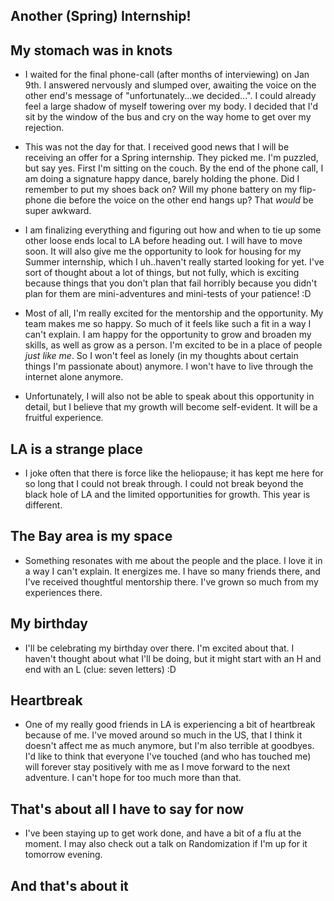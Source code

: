 ## Another (Spring) Internship!

## My stomach was in knots

- I waited for the final phone-call (after months of interviewing) on Jan 9th. I answered nervously and 
  slumped over, awaiting the voice on the other end's message of "unfortunately...we decided...".
  I could already feel a large shadow of myself towering over my body. I decided that I'd sit by the window of the bus
  and cry on the way home to get over my rejection.
  
- This was not the day for that. I received good news that I will be receiving an offer for a Spring internship.
  They picked me. I'm puzzled, but say yes. First I'm sitting on the couch. By the end of the phone call, I am doing
  a signature happy dance, barely holding the phone. Did I remember to put my shoes back on? Will my phone battery on
  my flip-phone die before the voice on the other end hangs up? That *would* be super awkward.
  
- I am finalizing everything and figuring out how and when to tie up some other loose ends local to LA before
  heading out. I will have to move soon. It will also give me the opportunity to look for housing for my Summer
  internship, which I uh..haven't really started looking for yet. I've sort of thought about a lot of things,
  but not fully, which is exciting because things that you don't plan that fail horribly because you didn't plan
  for them are mini-adventures and mini-tests of your patience! :D
  
- Most of all, I'm really excited for the mentorship and the opportunity. My team makes me so happy. So much 
  of it feels like such a fit in a way I can't explain. I am happy for the opportunity to grow and broaden
  my skills, as well as grow as a person. I'm excited to be in a place of people *just like me*. So I won't 
  feel as lonely (in my thoughts about certain things I'm passionate about) anymore. I won't have to live through
  the internet alone anymore.
  
- Unfortunately, I will also not be able to speak about this opportunity in detail, but I believe that my growth will
  become self-evident. It will be a fruitful experience. 
  
## LA is a strange place

- I joke often that there is force like the heliopause; it has kept me here for so long that I could not break
  through. I could not break beyond the black hole of LA and the limited opportunities for growth. This year is
  different. 
  
## The Bay area is my space

- Something resonates with me about the people and the place. I love it in a way I can't explain. It energizes me.
  I have so many friends there, and I've received thoughtful mentorship there. I've grown so much from my experiences
  there. 
  
## My birthday

- I'll be celebrating my birthday over there. I'm excited about that. I haven't thought about what I'll be doing, 
  but it might start with an H and end with an L (clue: seven letters) :D
  
## Heartbreak

- One of my really good friends in LA is experiencing a bit of heartbreak because of me. I've moved around so much
  in the US, that I think it doesn't affect me as much anymore, but I'm also terrible at goodbyes. I'd like to think
  that everyone I've touched (and who has touched me) will forever stay positively with me as I move forward to the 
  next adventure. I can't hope for too much more than that. 
  
## That's about all I have to say for now

- I've been staying up to get work done, and have a bit of a flu at the moment. I may also check out a talk on
  Randomization if I'm up for it tomorrow evening.
  
## And that's about it
  
